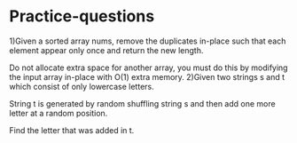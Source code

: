 # Practice-questions
1)Given a sorted array nums, remove the duplicates in-place such that each element appear only once and return the new length.

Do not allocate extra space for another array, you must do this by modifying the input array in-place with O(1) extra memory.
2)Given two strings s and t which consist of only lowercase letters.

String t is generated by random shuffling string s and then add one more letter at a random position.

Find the letter that was added in t.
